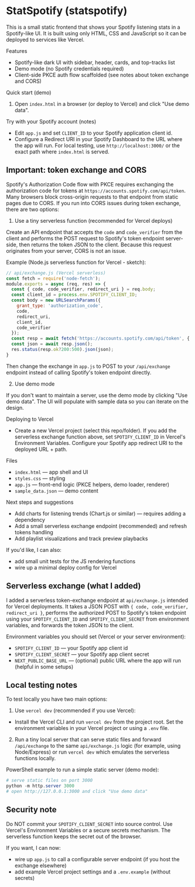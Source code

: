 # StatSpotify (statspotify)

This is a small static frontend that shows your Spotify listening stats in a Spotify-like UI. It is built using only HTML, CSS and JavaScript so it can be deployed to services like Vercel.

Features
- Spotify-like dark UI with sidebar, header, cards, and top-tracks list
- Demo mode (no Spotify credentials required)
- Client-side PKCE auth flow scaffolded (see notes about token exchange and CORS)

Quick start (demo)
1. Open `index.html` in a browser (or deploy to Vercel) and click "Use demo data".

Try with your Spotify account (notes)
- Edit `app.js` and set `CLIENT_ID` to your Spotify application client id.
- Configure a Redirect URI in your Spotify Dashboard to the URL where the app will run. For local testing, use `http://localhost:3000/` or the exact path where `index.html` is served.

Important: token exchange and CORS
---------------------------------
Spotify's Authorization Code flow with PKCE requires exchanging the authorization code for tokens at `https://accounts.spotify.com/api/token`. Many browsers block cross-origin requests to that endpoint from static pages due to CORS. If you run into CORS issues during token exchange, there are two options:

1) Use a tiny serverless function (recommended for Vercel deploys)

Create an API endpoint that accepts the `code` and `code_verifier` from the client and performs the POST request to Spotify's token endpoint server-side, then returns the token JSON to the client. Because this request originates from your server, CORS is not an issue.

Example (Node.js serverless function for Vercel - sketch):

```js
// api/exchange.js (Vercel serverless)
const fetch = require('node-fetch');
module.exports = async (req, res) => {
  const { code, code_verifier, redirect_uri } = req.body;
  const client_id = process.env.SPOTIFY_CLIENT_ID;
  const body = new URLSearchParams({
    grant_type: 'authorization_code',
    code,
    redirect_uri,
    client_id,
    code_verifier
  });
  const resp = await fetch('https://accounts.spotify.com/api/token', { method:'POST', body });
  const json = await resp.json();
  res.status(resp.ok?200:500).json(json);
}
```

Then change the exchange in `app.js` to POST to your `/api/exchange` endpoint instead of calling Spotify's token endpoint directly.

2) Use demo mode

If you don't want to maintain a server, use the demo mode by clicking "Use demo data". The UI will populate with sample data so you can iterate on the design.

Deploying to Vercel
- Create a new Vercel project (select this repo/folder). If you add the serverless exchange function above, set `SPOTIFY_CLIENT_ID` in Vercel's Environment Variables. Configure your Spotify app redirect URI to the deployed URL + path.

Files
- `index.html` — app shell and UI
- `styles.css` — styling
- `app.js` — front-end logic (PKCE helpers, demo loader, renderer)
- `sample_data.json` — demo content

Next steps and suggestions
- Add charts for listening trends (Chart.js or similar) — requires adding a dependency
- Add a small serverless exchange endpoint (recommended) and refresh tokens handling
- Add playlist visualizations and track preview playbacks

If you'd like, I can also:
- add small unit tests for the JS rendering functions
- wire up a minimal deploy config for Vercel

Serverless exchange (what I added)
---------------------------------
I added a serverless token-exchange endpoint at `api/exchange.js` intended for Vercel deployments. It takes a JSON POST with `{ code, code_verifier, redirect_uri }`, performs the authorized POST to Spotify's token endpoint using your `SPOTIFY_CLIENT_ID` and `SPOTIFY_CLIENT_SECRET` from environment variables, and forwards the token JSON to the client.

Environment variables you should set (Vercel or your server environment):

- `SPOTIFY_CLIENT_ID` — your Spotify app client id
- `SPOTIFY_CLIENT_SECRET` — your Spotify app client secret
- `NEXT_PUBLIC_BASE_URL` — (optional) public URL where the app will run (helpful in some setups)

Local testing notes
-------------------
To test locally you have two main options:

1) Use `vercel dev` (recommended if you use Vercel):

  - Install the Vercel CLI and run `vercel dev` from the project root. Set the environment variables in your Vercel project or using a `.env` file.

2) Run a tiny local server that can serve static files and forward `/api/exchange` to the same `api/exchange.js` logic (for example, using Node/Express) or run `vercel dev` which emulates the serverless functions locally.

PowerShell example to run a simple static server (demo mode):

```powershell
# serve static files on port 3000
python -m http.server 3000
# open http://127.0.0.1:3000 and click "Use demo data"
```

Security note
-------------
Do NOT commit your `SPOTIFY_CLIENT_SECRET` into source control. Use Vercel's Environment Variables or a secure secrets mechanism. The serverless function keeps the secret out of the browser.

If you want, I can now:

- wire up `app.js` to call a configurable server endpoint (if you host the exchange elsewhere)
- add example Vercel project settings and a `.env.example` (without secrets)

